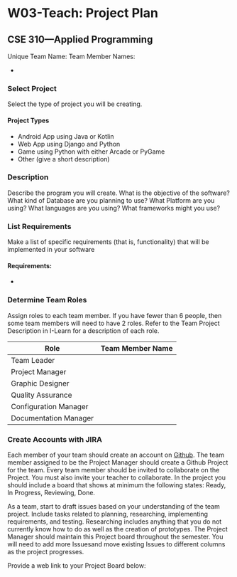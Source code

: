 # W03-Teach: Project Plan
## CSE 310—Applied Programming

Unique Team Name: <!-- Enter Team Name Here -->
Team Member Names:
- <!-- Enter team members as a bulleted list here -->

### Select Project	
Select the type of project you will be creating.

<!-- Enter Project here -->

#### Project Types
- Android App using Java or Kotlin	
- Web App using Django and Python	
- Game using Python with either Arcade or PyGame	
- Other (give a short description)

### Description
Describe the program you will create. What is the objective of the software? What kind of Database are you planning to use? What Platform are you using? What languages are you using? What frameworks might you use?

### List Requirements
Make a list of specific requirements (that is, functionality) that will be implemented in your software
#### Requirements:
- <!-- Enter Requirements here as a list-->

### Determine Team Roles
Assign roles to each team member. If you have fewer than 6 people, then some team members will need to have 2 roles.  Refer to the Team Project Description in I-Learn for a description of each role.

|Role|Team Member Name|
|-|-|
|Team Leader| |
|Project Manager| |
|Graphic Designer| |
|Quality Assurance| |
|Configuration Manager| |	
|Documentation Manager| |

### Create Accounts with JIRA
Each member of your team should create an account on [Github](https://www.github.com). The team member assigned to be the Project Manager should create a Github Project for the team. Every team member should be invited to collaborate on the Project. You must also invite your teacher to collaborate. In the project you should include a board that shows at minimum the following states: Ready, In Progress, Reviewing, Done.
 
As a team, start to draft issues based on your understanding of the team project.  Include tasks related to planning, researching, implementing requirements, and testing.  Researching includes anything that you do not currently know how to do as well as the creation of prototypes. The Project Manager should maintain this Project board throughout the semester.  You will need to add more Issuesand move existing Issues to different columns as the project progresses.  

Provide a web link to your Project Board below: 


